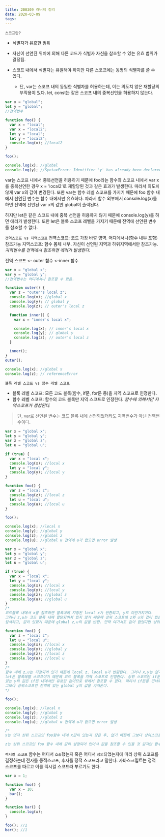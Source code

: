 ```yaml
---
title: 200309 러버덕 정리
date: 2020-03-09
tags:
---
```


`스코프란?`

- 식별자가 유효한 범위
- 자신이 선언된 위치에 의해 다른 코드가 식별자 자신을 참조할 수 있는 유효 범위가 결정됨.
- 스코프 내에서 식별자는 유일해야 하지만 다른 스코프에는 동명의 식별자를 쓸 수 있다.

  - 단, var는 스코프 내의 동일한 식별자를 허용하는데, 이는 의도치 않은 재할당의 부작용이 있다. let, const는 같은 스코프 내의 중복선언을 허용하지 않는다.

```javascript
var x = "global";
let y = "global";
//전역변수

function foo() {
  var x = "local";
  var x = "local2";
  let y = "local";
  let y = "local2";
  console.log(x); //local2
}

foo();

console.log(x); //global
console.log(y); //SyntaxError: Identifier 'y' has already been declared
```

var는 스코프 내에서 중복선언을 허용하기 때문에 foo라는 함수의 스코프 내에서 var x를 중복선언한 경우 x = 'local2'로 재할당된 것과 같은 효과가 발생한다. 따라서 의도치 않게 var x의 값이 변경된다. 또한 var는 함수 레벨 스코프를 가지기 때문에 foo 함수 내에서 선언된 변수는 함수 내에서만 유효하다. 따라서 함수 외부에서 console.log(x)를 하면 전역에 선언된 var x의 값인 global이 출력된다.

하지만 let은 같은 스코프 내에 중복 선언을 허용하지 않기 때문에 console.log(y)를 하면 에러가 발생한다. 또한 let은 블록 스코프 레벨을 가지기 때문에 전역에 선언된 변수를 참조할 수 없다.

`전역스코프 vs 지역스코프`
전역스코프: 코드 가장 바깥 영역. 어디에서나(함수 내부 포함) 참조가능
지역스코프: 함수 몸체 내부. 자신이 선언된 지역과 하위지역에서만 참조가능. _지역변수를 전역에서 참조하면 에러가 발생한다._

전역 스코프 <- outer 함수 <-inner 함수

```javascript
var x = "global x";
var y = "global y";
//전역변수는 어디에서나 참조할 수 있음.

function outer() {
  var z = "outer's local z";
  console.log(x); //global x
  console.log(y); // global y
  console.log(z); // outer's local z

  function inner() {
    var x = "inner's local x";

    console.log(x); // inner's local x
    console.log(y); // global y
    console.log(z); // outer's local z
  }

  inner();
}
outer();

console.log(x); //global x
console.log(z); // referenceError
```

`블록 레벨 스코프 vs 함수 레벨 스코프`

- 블록 레벨 스코프: 모든 코드 블록(함수, if문, for문 등)을 지역 스코프로 인정한다.
- 함수 레벨 스코프: 함수의 코드 블록만 지역 스코프로 인정한다. _함수에 의해서만 지역스코프가 생성된다._

> 단, var로 선언된 변수는 코드 블록 내에 선언되었더라도 지역변수가 아닌 전역변수이다.

```javascript
var x = "global x";
let y = "global y";
var z = "global z";
let u = "global u";

if (true) {
  var x = "local x";
  console.log(x); //local x
  let y = "local y";
  console.log(y); //local y
}

function foo() {
  var z = "local z";
  console.log(z); //local z
  let u = "local u";
  console.log(u); //local u
}

foo();

console.log(x); //local x
console.log(y); //global y
console.log(z); //global z
console.log(u); //global u 전역에 u가 없으면 error 발생
```

```javascript
var x = "global x";
let y = "global y";
var z = "global z";
let u = "global u";

if (true) {
  var x = "local x";
  let y = "local y";
  console.log(x); //local x
  console.log(y); //local y
  console.log(z); //global z
  console.log(u); //global u
}
/*
코드블록 내에서 x를 참조하면 블록내에 지정된 local x가 반환되고, y도 마찬가지이다.
그러나 z,u는 코드 블록 내에 할당되어져 있지 않기 때문에 상위 스코프에 z와 u의 값이 있는지
탐색하고, 값이 있었기 때문에 global z,u의 값을 반환. 만약 여기서도 값이 없었다면 상위스코프로 탐색하러 갈 것.*/

function foo() {
  var z = "local z";
  let u = "local u";
  console.log(x); //local x
  console.log(y); //global y
  console.log(z); //local z
  console.log(u); //local u
}
/*
함수 내에 z,u는 지정되어 있기 때문에 local z, local u가 반환된다. 그러나 x,y는 없기 때문에 상위 스코프로 올라가 값이 있는지 탐색한다. 상위 스코프에 x값이 있기 때문에 local x라는 값을 반환하고, y는 상위스코프에 값이 있지만, 'local y'를 반환하지 않는다. 왜그럴까?
let은 블록레벨 스코프이기 때문에 코드 블록을 지역 스코프로 인정한다. 상위 스코프인 if문에
있는 y의 값은 if문 내에서만 유효한 값이므로 밖에서 참조할 수 없다. 따라서 if문을 건너뛰고
그보다 상위스코프인 전역에 있는 global y의 값을 가져온다.
*/

foo();

console.log(x); //local x
console.log(y); //global y
console.log(z); //global z
console.log(u); //global u 전역에 u가 없으면 error 발생

/*
x는 먼저 상위 스코프인 foo함수 내에 x값이 있는지 찾은 후, 없기 때문에 그보다 상위스코프인 if문 내로 향한다. var는 함수레벨스코프를 가지므로 if문 내에 선언되어도 전역변수이기 때문에 어디서나 참조 가능하다. 그러나 y의 경우 let 블록 레벨 스코프이기 때문에 if문 내에 있는 값을 참조할 수 없고, 그보다 상위인 전역에 있는 global y의 값을 가져온다.

z는 상위 스코프인 foo 함수 내에 값이 설정되어 있어서 값을 참조할 수 있을 것 같지만 함수 내에 var로 선언되어 있기 때문에, 이 값은 함수 내에서만 유효하다. 따라서 그보다 상위에 있는 값을 찾아 올라가서 global z의 값을 가져온다. u역시 마찬가지이다. 만약 전역에 u나 z의 값이 없었다면 error가 발생했을 것이다.*/
```

`렉시컬 스코프`
함수는 어디서 `호출`했는지 혹은 어디서 `정의`되었는지에 따라 상위 스코프를 결정하는데 전자를 동적스코프, 후자를 정적 스코프라고 말한다. 자바스크립트는 정적 스코프를 따르고 이를 렉시컬 스코프라 부르기도 한다.

```javascript
var x = 1;

function foo() {
  var x = 10;
  bar();
}

function bar() {
  console.log(x);
}

foo(); //1
bar(); //1
```
